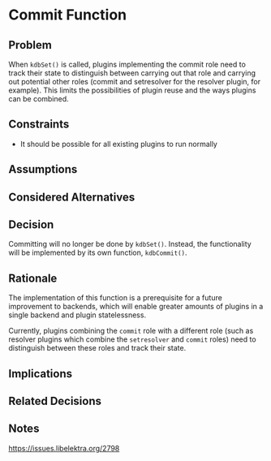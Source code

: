 # Commit Function

<!-- FIXME (kodebach): update -->

## Problem

When `kdbSet()` is called, plugins implementing the commit role need to
track their state to distinguish between carrying out that role and
carrying out potential other roles (commit and setresolver for the
resolver plugin, for example). This limits the possibilities of plugin
reuse and the ways plugins can be combined.

## Constraints

- It should be possible for all existing plugins to run normally

## Assumptions

## Considered Alternatives

## Decision

Committing will no longer be done by `kdbSet()`. Instead, the functionality
will be implemented by its own function, `kdbCommit()`.

## Rationale

The implementation of this function is a prerequisite for a future
improvement to backends, which will enable greater amounts of plugins
in a single backend and plugin statelessness.

Currently, plugins combining the `commit` role with a different role (such as
resolver plugins which combine the `setresolver` and `commit` roles) need to
distinguish between these roles and track their state.

## Implications

## Related Decisions

## Notes

https://issues.libelektra.org/2798
